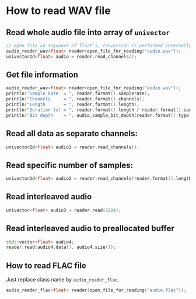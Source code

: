 
# How to read WAV file

## Read whole audio file into array of `univector`

```c++
// Open file as sequence of float`s, conversion is performed internally
audio_reader_wav<float> reader(open_file_for_reading("audio.wav"));
univector2d<float> audio = reader.read_channels();
```

## Get file information

```c++
audio_reader_wav<float> reader(open_file_for_reading("audio.wav"));
println("Sample Rate  = ", reader.format().samplerate);
println("Channels     = ", reader.format().channels);
println("Length       = ", reader.format().length);
println("Duration (s) = ", reader.format().length / reader.format().samplerate);
println("Bit depth    = ", audio_sample_bit_depth(reader.format().type));
```

## Read all data as separate channels:

```c++
univector2d<float> audio1 = reader.read_channels();
```

## Read specific number of samples:

```c++
univector2d<float> audio2 = reader.read_channels(reader.format().length / 2);
```

## Read interleaved audio
```c++
univector<float> audio3 = reader.read(1024);
```

## Read interleaved audio to preallocated buffer
```c++
std::vector<float> audio4;
reader.read(audio4.data(), audio4.size());
```

## How to read FLAC file

Just replace class name by `audio_reader_flac`.

```c++
audio_reader_flac<float> reader(open_file_for_reading("audio.flac"));
```